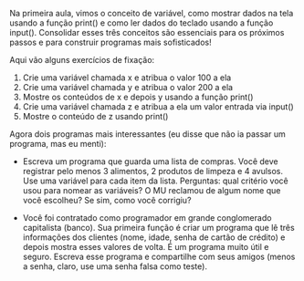 Na primeira aula, vimos o conceito de variável, como mostrar dados na tela usando a função print() e como ler dados do teclado usando a função input(). Consolidar esses três conceitos são essenciais para os próximos passos e para construir programas mais sofisticados!

Aqui vão alguns exercícios de fixação:

1) Crie uma variável chamada x e atribua o valor 100 a ela
2) Crie uma variável chamada y e atribua o valor 200 a ela
3) Mostre os conteúdos de x e depois y usando a função print()
4) Crie uma variável chamada z e atribua a ela um valor entrada via input()
5) Mostre o conteúdo de z usando print()

Agora dois programas mais interessantes (eu disse que não ia passar um programa, mas eu menti):

- Escreva um programa que guarda uma lista de compras. Você deve registrar pelo menos 3 alimentos, 2 produtos de limpeza e 4 avulsos. Use uma variável para cada item da lista. Perguntas: qual critério você usou para nomear as variáveis? O MU reclamou de algum nome que você escolheu? Se sim, como você corrigiu?

- Você foi contratado como programador em grande conglomerado capitalista (banco). Sua primeira função é criar um programa que lê três informações dos clientes (nome, idade, senha de cartão de crédito) e depois mostra esses valores de volta. É um programa muito útil e seguro. Escreva esse programa e compartilhe com seus amigos (menos a senha, claro, use uma senha falsa como teste).
